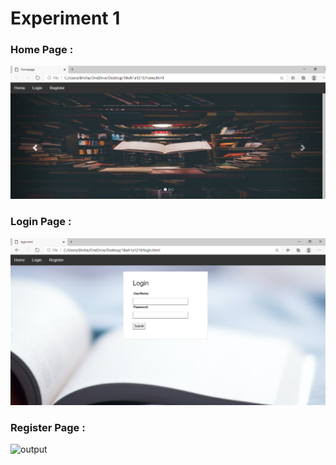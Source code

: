 
# Experiment 1

### Home Page :

![output](HomePage.png)

### Login Page :

![output](LoginPage.png)

### Register Page :

![output](RegsiterPage.png)
